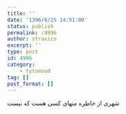 ```yaml
---
title: ''
date: '1396/6/25 14:51:00'
status: publish
permalink: /4996
author: straxico
excerpt: ''
type: post
id: 4996
category:
    - tytomood
tag: []
post_format: []
---
```

شهری از خاطره منهای کسی هست که نیست